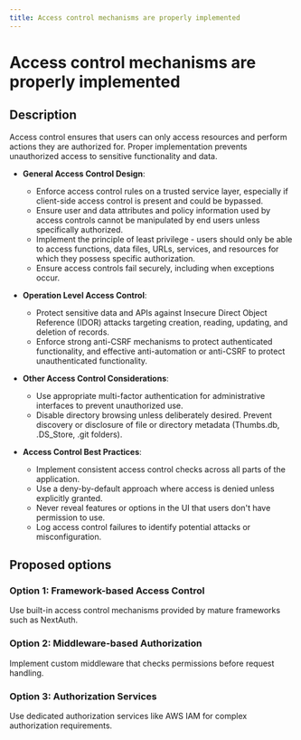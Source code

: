 ```yaml
---
title: Access control mechanisms are properly implemented
---
```


# Access control mechanisms are properly implemented

## Description

Access control ensures that users can only access resources and perform actions they are authorized for. Proper implementation prevents unauthorized access to sensitive functionality and data.

- **General Access Control Design**:

  - Enforce access control rules on a trusted service layer, especially if client-side access control is present and could be bypassed.
  - Ensure user and data attributes and policy information used by access controls cannot be manipulated by end users unless specifically authorized.
  - Implement the principle of least privilege - users should only be able to access functions, data files, URLs, services, and resources for which they possess specific authorization.
  - Ensure access controls fail securely, including when exceptions occur.

- **Operation Level Access Control**:

  - Protect sensitive data and APIs against Insecure Direct Object Reference (IDOR) attacks targeting creation, reading, updating, and deletion of records.
  - Enforce strong anti-CSRF mechanisms to protect authenticated functionality, and effective anti-automation or anti-CSRF to protect unauthenticated functionality.

- **Other Access Control Considerations**:

  - Use appropriate multi-factor authentication for administrative interfaces to prevent unauthorized use.
  - Disable directory browsing unless deliberately desired. Prevent discovery or disclosure of file or directory metadata (Thumbs.db, .DS_Store, .git folders).

- **Access Control Best Practices**:

  - Implement consistent access control checks across all parts of the application.
  - Use a deny-by-default approach where access is denied unless explicitly granted.
  - Never reveal features or options in the UI that users don't have permission to use.
  - Log access control failures to identify potential attacks or misconfiguration.

## Proposed options

### Option 1: Framework-based Access Control

Use built-in access control mechanisms provided by mature frameworks such as NextAuth.

### Option 2: Middleware-based Authorization

Implement custom middleware that checks permissions before request handling.

### Option 3: Authorization Services

Use dedicated authorization services like AWS IAM for complex authorization requirements.
